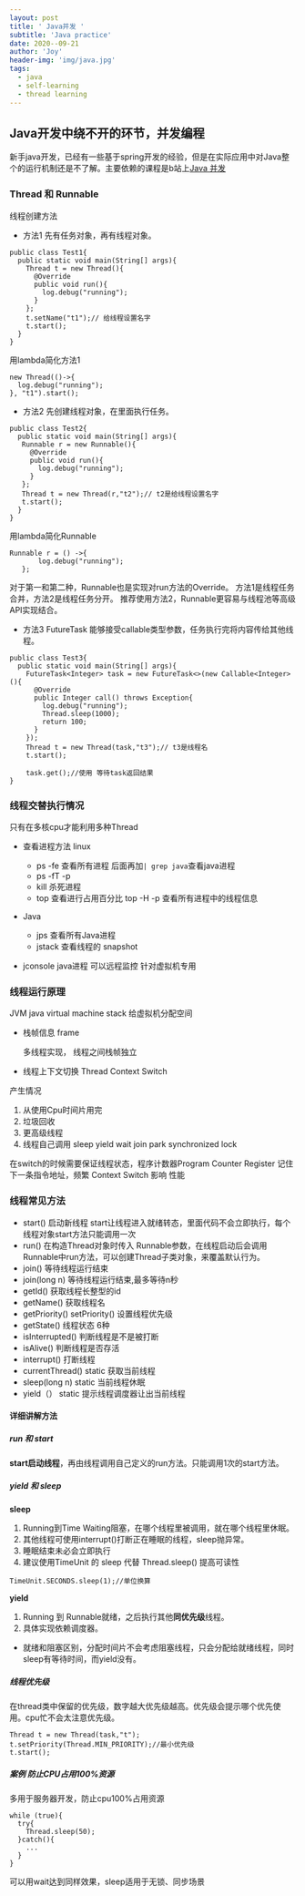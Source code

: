 ```yaml
---
layout: post
title: ' Java并发 '
subtitle: 'Java practice'
date: 2020--09-21
author: 'Joy'
header-img: 'img/java.jpg'
tags:
  - java
  - self-learning
  - thread learning
---
```


## Java开发中绕不开的环节，并发编程
新手java开发，已经有一些基于spring开发的经验，但是在实际应用中对Java整个的运行机制还是不了解。主要依赖的课程是b站上<a href="https://www.bilibili.com/video/BV16J411h7Rd" target="_blank">Java 并发</a>
### Thread 和 Runnable
线程创建方法
+ 方法1 先有任务对象，再有线程对象。

```
public class Test1{
  public static void main(String[] args){
    Thread t = new Thread(){
      @Override
      public void run(){
        log.debug("running");
      }
    };
    t.setName("t1");// 给线程设置名字
    t.start();
  }
}
```

用lambda简化方法1
```
new Thread(()->{
  log.debug("running");
}, "t1").start();
```

+ 方法2 先创建线程对象，在里面执行任务。 

```
public class Test2{
  public static void main(String[] args){
   Runnable r = new Runnable(){
     @Override
     public void run(){
       log.debug("running");
     }
   };
   Thread t = new Thread(r,"t2");// t2是给线程设置名字
   t.start();
  }
}
```

用lambda简化Runnable
```
Runnable r = () ->{
       log.debug("running");
   };
```
对于第一和第二种，Runnable也是实现对run方法的Override。
方法1是线程任务合并，方法2是线程任务分开。
推荐使用方法2，Runnable更容易与线程池等高级API实现结合。

+ 方法3 FutureTask
能够接受callable类型参数，任务执行完将内容传给其他线程。

```
public class Test3{
  public static void main(String[] args){
    FutureTask<Integer> task = new FutureTask<>(new Callable<Integer>(){
      @Override
      public Integer call() throws Exception{
        log.debug("running");
        Thread.sleep(1000);
        return 100;
      }
    });
    Thread t = new Thread(task,"t3");// t3是线程名
    t.start();

    task.get();//使用 等待task返回结果
}

```

### 线程交替执行情况
只有在多核cpu才能利用多种Thread

+ 查看进程方法 linux
  + ps -fe 查看所有进程  后面再加`| grep java`查看java进程
  + ps -fT -p <PID> 
  + kill <PID>杀死进程
  + top 查看进行占用百分比 top -H -p <PID> 查看所有进程中的线程信息 
   

+ Java
  + jps 查看所有Java进程
  + jstack <PID> 查看线程的 snapshot

+ jconsole java进程 可以远程监控 针对虚拟机专用

### 线程运行原理
JVM  java virtual machine stack 给虚拟机分配空间
+ 栈帧信息 frame

  多线程实现， 线程之间栈帧独立

+ 线程上下文切换 Thread Context Switch 

产生情况

  1. 从使用Cpu时间片用完
  2. 垃圾回收
  3. 更高级线程
  4. 线程自己调用 sleep yield wait join park synchronized lock

在switch的时候需要保证线程状态，程序计数器Program Counter Register 记住下一条指令地址，频繁 Context Switch 影响 性能

### 线程常见方法

+ start() 启动新线程 start让线程进入就绪转态，里面代码不会立即执行，每个线程对象start方法只能调用一次
+ run() 在构造Thread对象时传入 Runnable参数，在线程启动后会调用Runnable中run方法，可以创建Thread子类对象，来覆盖默认行为。
+ join() 等待线程运行结束
+ join(long n) 等待线程运行结束,最多等待n秒
+ getId() 获取线程长整型的id
+ getName() 获取线程名
+ getPriority() setPriority() 设置线程优先级
+ getState() 线程状态 6种
+ isInterrupted() 判断线程是不是被打断
+ isAlive() 判断线程是否存活
+ interrupt() 打断线程
+ currentThread() static 获取当前线程
+ sleep(long n) static 当前线程休眠
+ yield（） static 提示线程调度器让出当前线程 

#### 详细讲解方法

##### run 和 start

**start启动线程**，再由线程调用自己定义的run方法。只能调用1次的start方法。

##### yield 和 sleep

**sleep**

1. Running到Time Waiting阻塞，在哪个线程里被调用，就在哪个线程里休眠。
2. 其他线程可使用interrupt()打断正在睡眠的线程，sleep抛异常。
3. 睡眠结束未必会立即执行
4. 建议使用TimeUnit 的 sleep 代替 Thread.sleep() 提高可读性
```
TimeUnit.SECONDS.sleep(1);//单位换算
```

**yield**

1. Running 到 Runnable就绪，之后执行其他**同优先级**线程。
2. 具体实现依赖调度器。

+ 就绪和阻塞区别，分配时间片不会考虑阻塞线程，只会分配给就绪线程，同时sleep有等待时间，而yield没有。

##### 线程优先级
在thread类中保留的优先级，数字越大优先级越高。优先级会提示哪个优先使用。cpu忙不会太注意优先级。
```
Thread t = new Thread(task,"t");
t.setPriority(Thread.MIN_PRIORITY);//最小优先级
t.start();
```
##### 案例 防止CPU占用100%资源
多用于服务器开发，防止cpu100%占用资源
```
while (true){
  try{
    Thread.sleep(50);
  }catch(){
    ...
  }
}
```
可以用wait达到同样效果，sleep适用于无锁、同步场景

##### 












